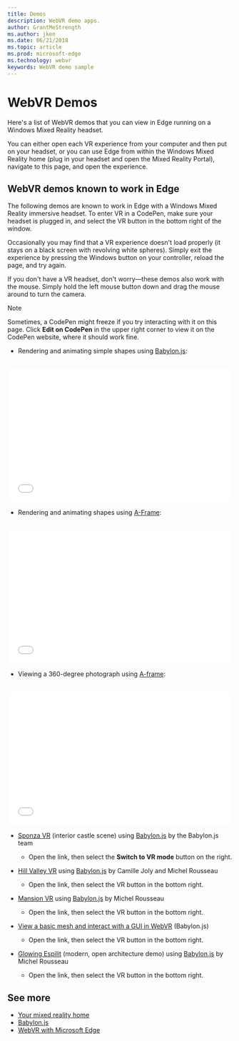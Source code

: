 ```yaml
---
title: Demos
description: WebVR demo apps. 
author: GrantMeStrength
ms.author: jken
ms.date: 06/21/2018
ms.topic: article
ms.prod: microsoft-edge
ms.technology: webvr
keywords: WebVR demo sample
---
```


# WebVR Demos

Here's a list of WebVR demos that you can view in Edge running on a Windows Mixed Reality headset.

You can either open each VR experience from your computer and then put on your headset, or you can use Edge from within the Windows Mixed Reality home (plug in your headset and open the Mixed Reality Portal), navigate to this page, and open the experience.

## WebVR demos known to work in Edge

The following demos are known to work in Edge with a Windows Mixed Reality immersive headset. To enter VR in a CodePen, make sure your headset is plugged in, and select the VR button in the bottom right of the window.

Occasionally you may find that a VR experience doesn't load properly (it stays on a black screen with revolving white spheres). Simply exit the experience by pressing the Windows button on your controller, reload the page, and try again.

If you don't have a VR headset, don't worry&mdash;these demos also work with the mouse. Simply hold the left mouse button down and drag the mouse around to turn the camera.

> [!NOTE]
> Sometimes, a CodePen might freeze if you try interacting with it on this page. Click **Edit on CodePen** in the upper right corner to view it on the CodePen website, where it should work fine.

* Rendering and animating simple shapes using [Babylon.js](//www.babylonjs.com/):

<br/>
<iframe height='300' scrolling='no' title='WebVR sample in Microsoft Edge with BabylonJS' src='//codepen.io/MicrosoftEdgeDocumentation/embed/QqrXLM/?height=300&theme-id=31247&default-tab=result&embed-version=2?turn_off_js=true' frameborder='no' allowtransparency='true' allowfullscreen='true' style='width: 100%;'>See the Pen <a href='https://codepen.io/MicrosoftEdgeDocumentation/pen/QqrXLM/'>WebVR sample in Microsoft Edge with BabylonJS</a> by Microsoft Edge Docs (<a href='https://codepen.io/MicrosoftEdgeDocumentation'>@MicrosoftEdgeDocumentation</a>) on <a href='https://codepen.io'>CodePen</a>.
</iframe>

* Rendering and animating shapes using [A-Frame](//aframe.io):

<br/>
<iframe height='300' scrolling='no' title='WebVR sample in Micrsoft Edge with A-frame' src='//codepen.io/MicrosoftEdgeDocumentation/embed/RLwjYL/?height=300&theme-id=31247&default-tab=result&embed-version=2?turn_off_js=true' frameborder='no' allowtransparency='true' allowfullscreen='true' style='width: 100%;'>See the Pen <a href='https://codepen.io/MicrosoftEdgeDocumentation/pen/RLwjYL/'>WebVR sample in Micrsoft Edge with A-frame</a> by Microsoft Edge Docs (<a href='https://codepen.io/MicrosoftEdgeDocumentation'>@MicrosoftEdgeDocumentation</a>) on <a href='https://codepen.io'>CodePen</a>.
</iframe>

* Viewing a 360-degree photograph using [A-frame](//aframe.io):

<br/>
<iframe height='300' scrolling='no' title='WebVR 360-degree image with Microsoft Edge' src='//codepen.io/MicrosoftEdgeDocumentation/embed/MEgBJd/?height=300&theme-id=31247&default-tab=result&embed-version=2?turn_off_js=true' frameborder='no' allowtransparency='true' allowfullscreen='true' style='width: 100%;'>See the Pen <a href='https://codepen.io/MicrosoftEdgeDocumentation/pen/MEgBJd/'>WebVR 360-degree image with Microsoft Edge</a> by Microsoft Edge Docs (<a href='https://codepen.io/MicrosoftEdgeDocumentation'>@MicrosoftEdgeDocumentation</a>) on <a href='https://codepen.io'>CodePen</a>.
</iframe>

* [Sponza VR](https://www.babylonjs.com/demos/sponza/) (interior castle scene) using [Babylon.js](https://www.babylonjs.com/) by the Babylon.js team
    * Open the link, then select the **Switch to VR mode** button on the right.

* [Hill Valley VR](https://www.babylonjs.com/demos/hillvalleyvr/) using [Babylon.js](https://www.babylonjs.com/) by Camille Joly and Michel Rousseau
    * Open the link, then select the VR button in the bottom right.

* [Mansion VR](https://www.babylonjs.com/demos/mansionvr/) using [Babylon.js](https://www.babylonjs.com/) by Michel Rousseau
    * Open the link, then select the VR button in the bottom right.

* [View a basic mesh and interact with a GUI in WebVR](https://www.babylonjs-playground.com/#TAFSN0#2) (Babylon.js)
    * Open the link, then select the VR button in the bottom right.

* [Glowing Espilit](http://www.babylonjs.com/demos/glowingespilit/) (modern, open architecture demo) using [Babylon.js](https://www.babylonjs.com/) by Michel Rousseau
    * Open the link, then select the VR button in the bottom right.

## See more

* [Your mixed reality home](https://docs.microsoft.com/windows/mixed-reality/enthusiast-guide/your-mixed-reality-home)
* [Babylon.js](https://www.babylonjs.com/)
* [WebVR with Microsoft Edge](webvr-with-edge.md)
